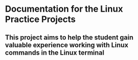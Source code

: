 # Documentation for the Linux Practice Projects

## This project aims to help the student gain valuable experience working with Linux commands in the Linux terminal


